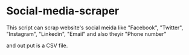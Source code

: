 # Social-media-scraper

This script can scrap website's social meida like "Facebook", "Twitter", "Instagram", "Linkedin", "Email" and also theyir "Phone number"

and out put is a CSV file.

